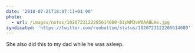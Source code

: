 ```yaml
---
date: '2018-07-21T18:07:11+01:00'
photo:
  - url: /images/notes/1020723122205614080-DipWM3vW0AABLHx.jpg
syndicated: 'https://twitter.com/roobottom/status/1020723122205614080'
---
```

She also did this to my dad while he was asleep. 
